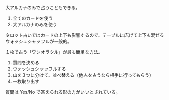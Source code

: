 大アルカナのみで占うこともできる。

1. 全てのカードを使う
2. 大アルカナのみを使う

タロット占いではカードの上下も影響するので、テーブルに広げて上下も混ぜるウォッシュシャッフルが一般的。

１枚で占う「ワンオラクル」が最も簡単な方法。

1. 質問を決める
2. ウォッシュシャッフルする
3. 山を３つに分けて、並べ替える（他人を占うなら相手に行ってもらう）
4. 一枚取り出す

質問は Yes/No で答えられる形の方がいいとされている。
